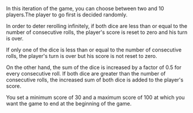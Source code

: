 In this iteration of the game, you can choose between two and 10 players.The player to go first is decided randomly.

In order to deter rerolling infinitely, if both dice are less than or equal to the number of consecutive rolls, the player's score is reset to zero and his turn is over.

If only one of the dice is less than or equal to the number of consecutive rolls, the player's turn is over but his score is not reset to zero.

On the other hand, the sum of the dice is increased by a factor of 0.5 for every consecutive roll. If both dice are greater than the number of consecutive rolls, the increased sum of both dice is added to the player's score.

You set a minimum score of 30 and a maximum score of 100 at which you want the game to end at the beginning of the game.